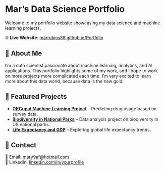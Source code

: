 # Mar’s Data Science Portfolio

Welcome to my portfolio website showcasing my data science and machine learning projects.

🌐 **Live Website**: [marrubios86.github.io/Portfolio](https://marrubios86.github.io/Portfolio/)

## 🔹 About Me
I’m a data scientist passionate about machine learning, analytics, and AI applications. This portfolio highlights some of my work, and I hope to work on more projects more complicated each time. I'm very excited to learn more about this data world, because data is the new gold. 

## 📂 Featured Projects
- **[OKCupid Machine Learning Project](https://github.com/marrubios86/OKCupid-Date-A-Scientist)** – Predicting drug usage based on survey data.
- **[Biodiversity in National Parks](https://github.com/marrubios86/BIODIVERSITY-STARTER)** – Data analysis project on biodiversity in US national parks.
- **[Life Expectancy and GDP](https://github.com/marrubios86/LIFE_EXPECTANCY)** – Exploring global life expectancy trends.

## 🔹 Contact
📧 Email: mary9af@hotmail.com  
📍 LinkedIn: [linkedin.com/in/yourprofile](www.linkedin.com/in/marrubio86)
